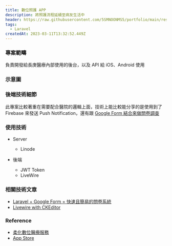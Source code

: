 ```yaml
---
title: 數位照護 APP
description: 將照護流程延續至病友生活中
header: https://raw.githubusercontent.com/5SMNOONMS5/portfolio/main/resources/projects/cancer/screenshot1.png
tags:
  - Laravel
createdAt: 2023-03-11T13:32:52.449Z
---
```


### 專案範疇

負責開發給長庚醫療內部使用的後台，以及 API 給 iOS、Android 使用

### 示意圖

<smart-figure src="https://raw.githubusercontent.com/5SMNOONMS5/portfolio/main/resources/projects/cancer/screenshot2.png"></smart-figure>
<smart-figure src="https://raw.githubusercontent.com/5SMNOONMS5/portfolio/main/resources/projects/cancer/screenshot3.png"></smart-figure>
<smart-figure src="https://raw.githubusercontent.com/5SMNOONMS5/portfolio/main/resources/projects/cancer/screenshot4.png"></smart-figure>
<smart-figure src="https://raw.githubusercontent.com/5SMNOONMS5/portfolio/main/resources/projects/cancer/screenshot5.png"></smart-figure>

### 後端技術細節

此專案比較著重在需要配合醫院的邏輯上面，技術上能比較能分享的是使用到了 Firebase 來發送 Push Notification，還有跟 [Google Form 結合來做問卷調查](https://medium.com/@tasb00429/laravel-google-form-%E5%BF%AB%E9%80%9F%E4%B8%94%E7%B0%A1%E6%98%93%E7%9A%84%E5%95%8F%E5%8D%B7%E7%B3%BB%E7%B5%B1-73fe97f0efd4)

### 使用技術

* Server
  * Linode

* 後端
  * JWT Token
  * LiveWire

### 相關技術文章

- [Laravel + Google Form = 快速且簡易的問卷系統](https://medium.com/@tasb00429/laravel-google-form-%E5%BF%AB%E9%80%9F%E4%B8%94%E7%B0%A1%E6%98%93%E7%9A%84%E5%95%8F%E5%8D%B7%E7%B3%BB%E7%B5%B1-73fe97f0efd4)
- [Livewire with CKEditor](https://medium.com/@tasb00429/livewire-with-ckeditor-ac849b7572d2)

### Reference

* [柔化數位醫療服務](https://iroridesign.com/warmy-tracker)
* [App Store](https://apps.apple.com/tw/app/%E5%81%A5%E5%BA%B7%E7%AE%A1%E5%AE%B6%E6%9A%96%E6%9A%96/id1670311026)
